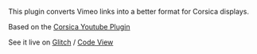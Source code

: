 This plugin converts Vimeo links into a better format for Corsica displays.

Based on the [Corsica Youtube Plugin](http://github.com/mythmon/corsica-youtube)

See it live on [Glitch](https://corsica-vimeo.glitch.me/) / [Code View](https://glitch.com/edit/#!/corsica-vimeo)
